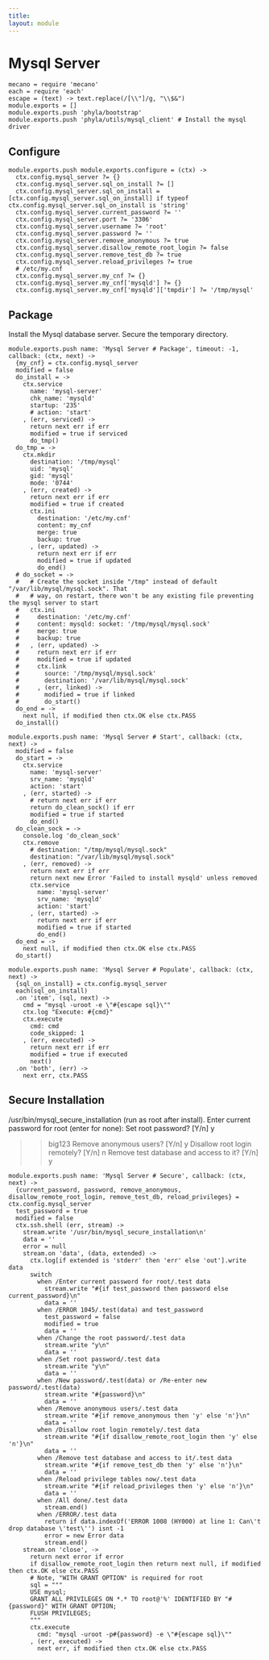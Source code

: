 ```yaml
---
title: 
layout: module
---
```


# Mysql Server

    mecano = require 'mecano'
    each = require 'each'
    escape = (text) -> text.replace(/[\\"]/g, "\\$&")
    module.exports = []
    module.exports.push 'phyla/bootstrap'
    module.exports.push 'phyla/utils/mysql_client' # Install the mysql driver

## Configure

    module.exports.push module.exports.configure = (ctx) ->
      ctx.config.mysql_server ?= {}
      ctx.config.mysql_server.sql_on_install ?= []
      ctx.config.mysql_server.sql_on_install = [ctx.config.mysql_server.sql_on_install] if typeof ctx.config.mysql_server.sql_on_install is 'string'
      ctx.config.mysql_server.current_password ?= ''
      ctx.config.mysql_server.port ?= '3306'
      ctx.config.mysql_server.username ?= 'root'
      ctx.config.mysql_server.password ?= ''
      ctx.config.mysql_server.remove_anonymous ?= true
      ctx.config.mysql_server.disallow_remote_root_login ?= false
      ctx.config.mysql_server.remove_test_db ?= true
      ctx.config.mysql_server.reload_privileges ?= true
      # /etc/my.cnf
      ctx.config.mysql_server.my_cnf ?= {}
      ctx.config.mysql_server.my_cnf['mysqld'] ?= {}
      ctx.config.mysql_server.my_cnf['mysqld']['tmpdir'] ?= '/tmp/mysql'

## Package

Install the Mysql database server. Secure the temporary directory.

    module.exports.push name: 'Mysql Server # Package', timeout: -1, callback: (ctx, next) ->
      {my_cnf} = ctx.config.mysql_server
      modified = false
      do_install = ->
        ctx.service
          name: 'mysql-server'
          chk_name: 'mysqld'
          startup: '235'
          # action: 'start'
        , (err, serviced) ->
          return next err if err
          modified = true if serviced
          do_tmp()
      do_tmp = ->
        ctx.mkdir
          destination: '/tmp/mysql'
          uid: 'mysql'
          gid: 'mysql'
          mode: '0744'
        , (err, created) ->
          return next err if err
          modified = true if created
          ctx.ini
            destination: '/etc/my.cnf'
            content: my_cnf
            merge: true
            backup: true
          , (err, updated) ->
            return next err if err
            modified = true if updated
            do_end()
      # do_socket = ->
      #   # Create the socket inside "/tmp" instead of default "/var/lib/mysql/mysql.sock". That
      #   # way, on restart, there won't be any existing file preventing the mysql server to start
      #   ctx.ini
      #     destination: '/etc/my.cnf'
      #     content: mysqld: socket: '/tmp/mysql/mysql.sock'
      #     merge: true
      #     backup: true
      #   , (err, updated) ->
      #     return next err if err
      #     modified = true if updated
      #     ctx.link
      #       source: '/tmp/mysql/mysql.sock'
      #       destination: '/var/lib/mysql/mysql.sock'
      #     , (err, linked) ->
      #       modified = true if linked
      #       do_start()
      do_end = ->
        next null, if modified then ctx.OK else ctx.PASS
      do_install()

    module.exports.push name: 'Mysql Server # Start', callback: (ctx, next) ->
      modified = false
      do_start = ->
        ctx.service
          name: 'mysql-server'
          srv_name: 'mysqld'
          action: 'start'
        , (err, started) ->
          # return next err if err
          return do_clean_sock() if err
          modified = true if started
          do_end()
      do_clean_sock = ->
        console.log 'do_clean_sock'
        ctx.remove
          # destination: "/tmp/mysql/mysql.sock"
          destination: "/var/lib/mysql/mysql.sock"
        , (err, removed) ->
          return next err if err
          return next new Error 'Failed to install mysqld' unless removed
          ctx.service
            name: 'mysql-server'
            srv_name: 'mysqld'
            action: 'start'
          , (err, started) ->
            return next err if err
            modified = true if started
            do_end()
      do_end = ->
        next null, if modified then ctx.OK else ctx.PASS
      do_start()

    module.exports.push name: 'Mysql Server # Populate', callback: (ctx, next) ->
      {sql_on_install} = ctx.config.mysql_server
      each(sql_on_install)
      .on 'item', (sql, next) ->
        cmd = "mysql -uroot -e \"#{escape sql}\""
        ctx.log "Execute: #{cmd}"
        ctx.execute
          cmd: cmd
          code_skipped: 1
        , (err, executed) ->
          return next err if err
          modified = true if executed
          next()
      .on 'both', (err) ->
        next err, ctx.PASS

## Secure Installation

/usr/bin/mysql_secure_installation (run as root after install).
Enter current password for root (enter for none):
Set root password? [Y/n] y
>> big123
Remove anonymous users? [Y/n] y
Disallow root login remotely? [Y/n] n
Remove test database and access to it? [Y/n] y

    module.exports.push name: 'Mysql Server # Secure', callback: (ctx, next) ->
      {current_password, password, remove_anonymous, disallow_remote_root_login, remove_test_db, reload_privileges} = ctx.config.mysql_server
      test_password = true
      modified = false
      ctx.ssh.shell (err, stream) ->
        stream.write '/usr/bin/mysql_secure_installation\n'
        data = ''
        error = null
        stream.on 'data', (data, extended) ->
          ctx.log[if extended is 'stderr' then 'err' else 'out'].write data
          switch
            when /Enter current password for root/.test data
              stream.write "#{if test_password then password else current_password}\n"
              data = ''
            when /ERROR 1045/.test(data) and test_password
              test_password = false
              modified = true
              data = ''
            when /Change the root password/.test data
              stream.write "y\n"
              data = ''
            when /Set root password/.test data
              stream.write "y\n"
              data = ''
            when /New password/.test(data) or /Re-enter new password/.test(data)
              stream.write "#{password}\n"
              data = ''
            when /Remove anonymous users/.test data
              stream.write "#{if remove_anonymous then 'y' else 'n'}\n"
              data = ''
            when /Disallow root login remotely/.test data
              stream.write "#{if disallow_remote_root_login then 'y' else 'n'}\n"
              data = ''
            when /Remove test database and access to it/.test data
              stream.write "#{if remove_test_db then 'y' else 'n'}\n"
              data = ''
            when /Reload privilege tables now/.test data
              stream.write "#{if reload_privileges then 'y' else 'n'}\n"
              data = ''
            when /All done/.test data
              stream.end()
            when /ERROR/.test data
              return if data.indexOf('ERROR 1008 (HY000) at line 1: Can\'t drop database \'test\'') isnt -1
              error = new Error data
              stream.end()
        stream.on 'close', ->
          return next error if error
          if disallow_remote_root_login then return next null, if modified then ctx.OK else ctx.PASS
          # Note, "WITH GRANT OPTION" is required for root
          sql = """
          USE mysql;
          GRANT ALL PRIVILEGES ON *.* TO root@'%' IDENTIFIED BY "#{password}" WITH GRANT OPTION;
          FLUSH PRIVILEGES;
          """
          ctx.execute
            cmd: "mysql -uroot -p#{password} -e \"#{escape sql}\""
          , (err, executed) ->
            next err, if modified then ctx.OK else ctx.PASS

  


